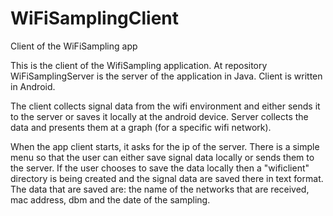 # WiFiSamplingClient
Client of the WiFiSampling app

This is the client of the WifiSampling application. At repository WiFiSamplingServer is the server of the application in Java.
Client is written in Android. 

The client collects signal data from the wifi environment and either sends it to the server or saves it locally at the android device. Server collects the data and presents them at a graph (for a specific wifi network). 

When the app client starts, it asks for the ip of the server. There is a simple menu so that the user can either save signal data locally or sends them to the server. If the user chooses to save the data locally then a "wificlient" directory is being created and the signal data are saved there in text format. The data that are saved are: the name of the networks that are received, mac address, dbm and the date of the sampling.
